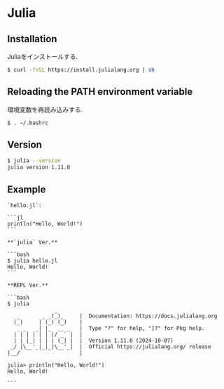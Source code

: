 # Julia

## Installation

Juliaをインストールする.

```bash
$ curl -fsSL https://install.julialang.org | sh
```

## Reloading the PATH environment variable

環境変数を再読み込みする.

```bash
$ . ~/.bashrc
```

## Version

```bash
$ julia --version
julia version 1.11.0
```

## Example

````{tab} Code
`hello.jl`:

```jl
println("Hello, World!")
```
````

````{tab} Console
**`julia` Ver.**

```bash
$ julia hello.jl
Hello, World!
```

**REPL Ver.**

```bash
$ julia
               _
   _       _ _(_)_     |  Documentation: https://docs.julialang.org
  (_)     | (_) (_)    |
   _ _   _| |_  __ _   |  Type "?" for help, "]?" for Pkg help.
  | | | | | | |/ _` |  |
  | | |_| | | | (_| |  |  Version 1.11.0 (2024-10-07)
 _/ |\__'_|_|_|\__'_|  |  Official https://julialang.org/ release
|__/                   |

julia> println("Hello, World!")
Hello, World!

```
````
